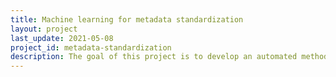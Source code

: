 ```yaml
---
title: Machine learning for metadata standardization
layout: project
last_update: 2021-05-08
project_id: metadata-standardization
description: The goal of this project is to develop an automated method for standardizing unstructured metadata to existing ontologies.
---
```

